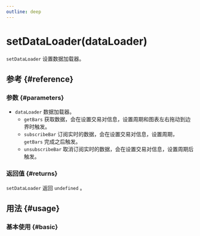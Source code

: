 ```yaml
---
outline: deep
---
```


# setDataLoader(dataLoader)
`setDataLoader` 设置数据加载器。

## 参考 {#reference}
<!--@include: @/@views/api/references/instance/setDataLoader.md-->

### 参数 {#parameters}
- `dataLoader` 数据加载器。
  - `getBars` 获取数据，会在设置交易对信息，设置周期和图表左右拖动到边界时触发。
  - `subscribeBar` 订阅实时的数据，会在设置交易对信息，设置周期，`getBars` 完成之后触发。
  - `unsubscribeBar` 取消订阅实时的数据，会在设置交易对信息，设置周期后触发。

### 返回值 {#returns}
`setDataLoader` 返回 `undefined` 。


## 用法 {#usage}
<script setup>
import SetDataLoader from '../../@views/api/samples/setDataLoader/index.vue'
</script>

### 基本使用 {#basic}
<SetDataLoader/>